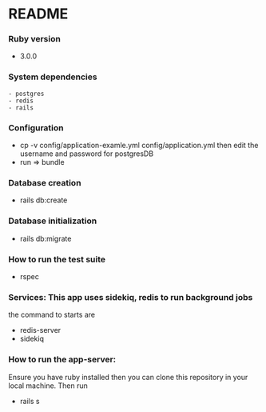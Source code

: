 # README
###  Ruby version
   - 3.0.0

### System dependencies
    - postgres
    - redis
    - rails

###  Configuration

   - cp -v config/application-examle.yml  config/application.yml
     then edit the username and password for postgresDB
   - run => bundle

###  Database creation
   - rails db:create

###  Database initialization
   - rails db:migrate

### How to run the test suite
  - rspec

### Services: This app uses sidekiq, redis to run background jobs
   the command to starts are
  - redis-server
  - sidekiq


### How to run the app-server:
   Ensure you have ruby installed then you can clone this repository in your local machine. Then run
   - rails s


